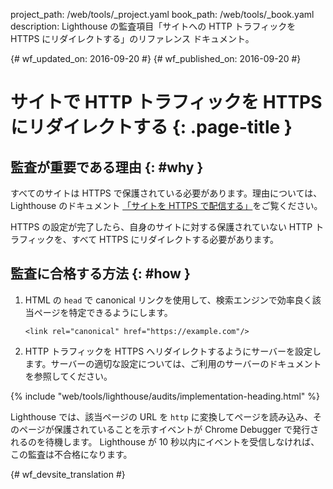 project_path: /web/tools/_project.yaml
book_path: /web/tools/_book.yaml
description: Lighthouse の監査項目「サイトへの HTTP トラフィックを HTTPS にリダイレクトする」のリファレンス ドキュメント。

{# wf_updated_on: 2016-09-20 #}
{# wf_published_on: 2016-09-20 #}

#  サイトで HTTP トラフィックを HTTPS にリダイレクトする {: .page-title }

##  監査が重要である理由 {: #why }

すべてのサイトは HTTPS で保護されている必要があります。理由については、Lighthouse のドキュメント
[「サイトを HTTPS で配信する」](https)をご覧ください。

HTTPS の設定が完了したら、自身のサイトに対する保護されていない HTTP トラフィックを、すべて HTTPS にリダイレクトする必要があります。


##  監査に合格する方法 {: #how }

1. HTML の `head` で canonical リンクを使用して、検索エンジンで効率良く該当ページを特定できるようにします。


       <link rel="canonical" href="https://example.com"/>

2. HTTP トラフィックを HTTPS へリダイレクトするようにサーバーを設定します。サーバーの適切な設定については、ご利用のサーバーのドキュメントを参照してください。


{% include "web/tools/lighthouse/audits/implementation-heading.html" %}

Lighthouse では、該当ページの URL を `http` に変換してページを読み込み、そのページが保護されていることを示すイベントが Chrome Debugger で発行されるのを待機します。
Lighthouse が 10 秒以内にイベントを受信しなければ、この監査は不合格になります。



{# wf_devsite_translation #}
